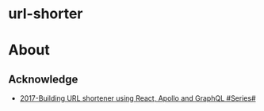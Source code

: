 # url-shorter

# About

## Acknowledge

- [2017-Building URL shortener using React, Apollo and GraphQL #Series#](https://parg.co/UM7)
